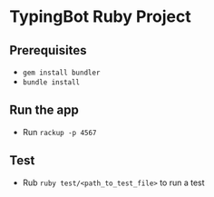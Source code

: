TypingBot Ruby Project
================

## Prerequisites

- `gem install bundler`
- `bundle install`

## Run the app

- Run `rackup -p 4567`

## Test

- Rub `ruby test/<path_to_test_file>` to run a test